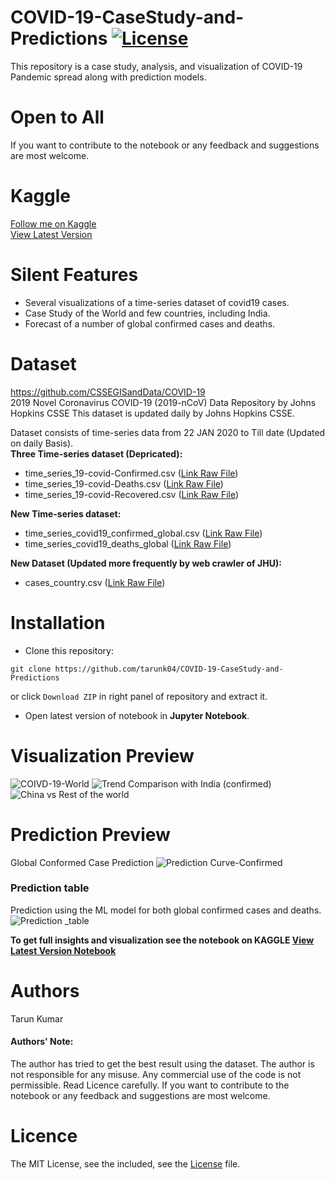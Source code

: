 # COVID-19-CaseStudy-and-Predictions [![License](https://img.shields.io/github/license/mashape/apistatus.svg?maxAge=2592000)](https://github.com/tarunk04/COVID-19-CaseStudy-and-Predictions/blob/master/LICENSE)
This repository is a case study, analysis, and visualization of COVID-19 Pandemic spread along with prediction models.
# Open to All
If you want to contribute to the notebook or any feedback and suggestions are most welcome. 
 
# Kaggle
[Follow me on Kaggle](https://www.kaggle.com/tarunkr)<br>
[View Latest Version](https://www.kaggle.com/tarunkr/covid-19-case-study-analysis-viz-comparisons)

Silent Features 
================
* Several visualizations of a time-series dataset of covid19 cases.   
* Case Study of the World and few countries, including India. 
* Forecast of a number of global confirmed cases and deaths.

Dataset
======
https://github.com/CSSEGISandData/COVID-19
<br>
2019 Novel Coronavirus COVID-19 (2019-nCoV) Data Repository by Johns Hopkins CSSE
This dataset is updated daily by Johns Hopkins CSSE.

Dataset consists of time-series data from 22 JAN 2020 to Till date (Updated on daily Basis).<br>
**Three Time-series dataset (Depricated):**
* time_series_19-covid-Confirmed.csv ([Link Raw File](https://raw.githubusercontent.com/CSSEGISandData/COVID-19/master/csse_covid_19_data/csse_covid_19_time_series/time_series_19-covid-Confirmed.csv))
* time_series_19-covid-Deaths.csv ([Link Raw File](https://raw.githubusercontent.com/CSSEGISandData/COVID-19/master/csse_covid_19_data/csse_covid_19_time_series/time_series_19-covid-Deaths.csv))
* time_series_19-covid-Recovered.csv ([Link Raw File](https://raw.githubusercontent.com/CSSEGISandData/COVID-19/master/csse_covid_19_data/csse_covid_19_time_series/time_series_19-covid-Recovered.csv))

**New Time-series dataset:**
* time_series_covid19_confirmed_global.csv ([Link Raw File](https://raw.githubusercontent.com/CSSEGISandData/COVID-19/master/csse_covid_19_data/csse_covid_19_time_series/time_series_covid19_confirmed_global.csv))
* time_series_covid19_deaths_global ([Link Raw File](https://raw.githubusercontent.com/CSSEGISandData/COVID-19/master/csse_covid_19_data/csse_covid_19_time_series/time_series_covid19_deaths_global.csv))

**New Dataset (Updated more frequently by web crawler of JHU):**
* cases_country.csv ([Link Raw File]("https://raw.githubusercontent.com/CSSEGISandData/COVID-19/web-data/data/cases_country.csv"))

Installation
================
* Clone this repository:  
```console
git clone https://github.com/tarunk04/COVID-19-CaseStudy-and-Predictions
```
or click `Download ZIP` in right panel of repository and extract it.
* Open latest version of notebook in **Jupyter Notebook**.


Visualization Preview
================

![COIVD-19-World](output/COIVD-19-World.png)
![Trend Comparison with India (confirmed)](output/Trend%20Comparison%20with%20India%20(confirmed).png)
![China vs Rest of the world](output/China%20vs%20Rest%20of%20the%20world.png)

Prediction Preview
================
Global Conformed Case Prediction
![Prediction Curve-Confirmed](output/Prediction%20Curve-Confirmed.png)

### Prediction table
Prediction using the ML model for both global confirmed cases and deaths.<br>
![Prediction _table](output/Prediction_table.png)

<b>To get full insights and visualization see the notebook on KAGGLE [View Latest Version Notebook](https://www.kaggle.com/tarunkr/covid-19-case-study-analysis-viz-comparisons) </b>
# Authors
Tarun Kumar

#### Authors' Note:<br>
The author has tried to get the best result using the dataset. The author is not responsible for any misuse. Any commercial use of the code is not permissible. Read Licence carefully.
If you want to contribute to the notebook or any feedback and suggestions are most welcome.

# Licence
The MIT License, see the included, see the [License](https://github.com/tarunk04/COVID-19-CaseStudy-and-Predictions/blob/master/LICENSE) file.
